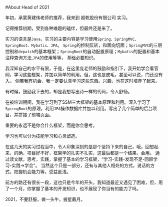 #About Head of 2021

年初，承蒙黄建伟老师的推荐，我来到 超乾股份有限公司 实习。

记得推荐初期，受到各种难题的磕绊，但最终还是来了。

实习的语言是`Java`，实习的主要内容是学习使用`Spring、SpringMVC、SpringBoot、Mybatis、JPA`。
`Spring`的控制反转，和面向切面；`SpringMVC`的三层控制和`depatch`的基本框架；`SpringBoot`的自动配置原理；`Mybatis`的配置和基本注释查询方法,`JPA`的使用等等，
基础必要知识。

我深知自己的水平有限，于是，在这里庞老师的鼓励和指引下，我开始学会看官网，学习这些框架，并加以简单的利用。但，这也是皮毛，甚至可以说，门还没有入。
倘若我有机会，我一定要认真学习这些东西。兴趣，也在这时培养了起来。

有时候，鼓励我下去的，却是我想写出诗一样的代码，令人舒畅。

在被培训期间，我在学习到了SSM三大框架的基本原理和利用。深入学习了`SpirngBoot`的原理，利用`JPA`操作数据库并加以利用。写出了几个简单的后台项目，并拼接了前端页面。

重要的永远不是你会什么框架，而是你会思考。

学习也可以分为技能学习和心灵塑造。

在这几天的实习过程当中，令人印象深刻的是那个坚持下来的自己，哦，回想起来，的确，项目好不好，框架学的扎实不扎实，这最后都是一个结果，会用。
通过读文献，思考，实践，掌握了基本的学习框架，“学习-实践-发现不足-回顾学习-实践->学会”。
当然这个只是一部分，还有与其他人相处的方式，说话的方式，把握机会能力等，受益匪浅。

前方的路还有很长一段，这也只是今年的开头，我知道最近又遇见了困难，但，用了一个月，你掌握了基本的开发知识，也不展现了你当有的能力了吗。

2021，不要舒服，做一头牛，披星戴月。

